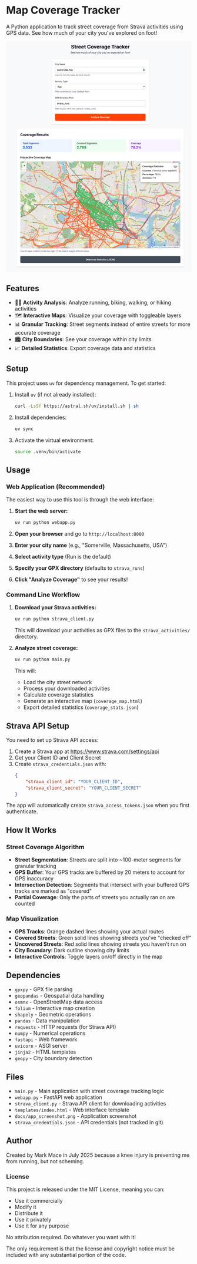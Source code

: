 # Map Coverage Tracker

A Python application to track street coverage from Strava activities using GPS data. See how much of your city you've explored on foot!

![Street Coverage Tracker](docs/app_screenshot.png)

## Features

- 🏃‍♂️ **Activity Analysis**: Analyze running, biking, walking, or hiking activities
- 🗺️ **Interactive Maps**: Visualize your coverage with toggleable layers
- 📊 **Granular Tracking**: Street segments instead of entire streets for more accurate coverage
- 🏙️ **City Boundaries**: See your coverage within city limits
- 📈 **Detailed Statistics**: Export coverage data and statistics

## Setup

This project uses `uv` for dependency management. To get started:

1. Install `uv` (if not already installed):
   ```bash
   curl -LsSf https://astral.sh/uv/install.sh | sh
   ```

2. Install dependencies:
   ```bash
   uv sync
   ```

3. Activate the virtual environment:
   ```bash
   source .venv/bin/activate
   ```

## Usage

### Web Application (Recommended)

The easiest way to use this tool is through the web interface:

1. **Start the web server:**
   ```bash
   uv run python webapp.py
   ```

2. **Open your browser** and go to `http://localhost:8000`

3. **Enter your city name** (e.g., "Somerville, Massachusetts, USA")

4. **Select activity type** (Run is the default)

5. **Specify your GPX directory** (defaults to `strava_runs`)

6. **Click "Analyze Coverage"** to see your results!

### Command Line Workflow

1. **Download your Strava activities:**
   ```bash
   uv run python strava_client.py
   ```
   This will download your activities as GPX files to the `strava_activities/` directory.

2. **Analyze street coverage:**
   ```bash
   uv run python main.py
   ```
   This will:
   - Load the city street network
   - Process your downloaded activities
   - Calculate coverage statistics
   - Generate an interactive map (`coverage_map.html`)
   - Export detailed statistics (`coverage_stats.json`)

## Strava API Setup

You need to set up Strava API access:

1. Create a Strava app at https://www.strava.com/settings/api
2. Get your Client ID and Client Secret
3. Create `strava_credentials.json` with:
   ```json
   {
       "strava_client_id": "YOUR_CLIENT_ID",
       "strava_client_secret": "YOUR_CLIENT_SECRET"
   }
   ```

The app will automatically create `strava_access_tokens.json` when you first authenticate.

## How It Works

### Street Coverage Algorithm
- **Street Segmentation**: Streets are split into ~100-meter segments for granular tracking
- **GPS Buffer**: Your GPS tracks are buffered by 20 meters to account for GPS inaccuracy
- **Intersection Detection**: Segments that intersect with your buffered GPS tracks are marked as "covered"
- **Partial Coverage**: Only the parts of streets you actually ran on are counted

### Map Visualization
- **GPS Tracks**: Orange dashed lines showing your actual routes
- **Covered Streets**: Green solid lines showing streets you've "checked off"
- **Uncovered Streets**: Red solid lines showing streets you haven't run on
- **City Boundary**: Dark outline showing city limits
- **Interactive Controls**: Toggle layers on/off directly in the map

## Dependencies

- `gpxpy` - GPX file parsing
- `geopandas` - Geospatial data handling
- `osmnx` - OpenStreetMap data access
- `folium` - Interactive map creation
- `shapely` - Geometric operations
- `pandas` - Data manipulation
- `requests` - HTTP requests (for Strava API)
- `numpy` - Numerical operations
- `fastapi` - Web framework
- `uvicorn` - ASGI server
- `jinja2` - HTML templates
- `geopy` - City boundary detection

## Files

- `main.py` - Main application with street coverage tracking logic
- `webapp.py` - FastAPI web application
- `strava_client.py` - Strava API client for downloading activities
- `templates/index.html` - Web interface template
- `docs/app_screenshot.png` - Application screenshot
- `strava_credentials.json` - API credentials (not tracked in git)


## Author

Created by Mark Mace in July 2025 because a knee injury is preventing me from running, but not scheming.

### License

This project is released under the MIT License, meaning you can:
- Use it commercially
- Modify it
- Distribute it
- Use it privately
- Use it for any purpose

No attribution required. Do whatever you want with it!

The only requirement is that the license and copyright notice must be included with any substantial portion of the code.
